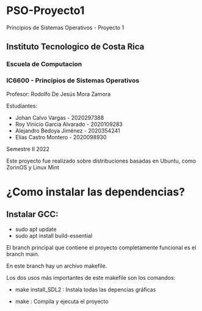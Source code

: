# PSO-Proyecto1
Principios de Sistemas Operativos - Proyecto 1

## Instituto Tecnologico de Costa Rica
### Escuela de Computacion

### IC6600 - Principios de Sistemas Operativos

Profesor: Rodolfo De Jesús Mora Zamora

Estudiantes: 
+ Johan Calvo Vargas - 2020297388
+ Roy Vinicio Garcia Alvarado - 2020109283
+ Alejandro Bedoya Jiménez - 2020354241
+ Elías Castro Montero - 2020098930

Semestre II 2022


Este proyecto fue realizado sobre distribuciones basadas en Ubuntu, como ZorinOS y Linux Mint

# ¿Como instalar las dependencias?

## Instalar GCC: 
+ sudo apt update
+ sudo apt install build-essential

El branch principal que contiene el proyecto completamente funcional es el branch main.

En este branch hay un archivo makefile.

Los dos usos más importantes de este makefile son los comandos:

+ make install_SDL2 : Instala todas las depencias gráficas 

+ make : Compila y ejecuta el proyecto
